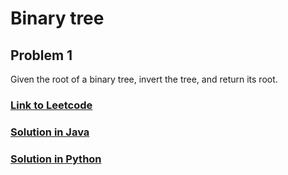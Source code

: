 # Binary tree

## Problem 1

Given the root of a binary tree, invert the tree, and return its root.

### [Link to Leetcode](https://leetcode.com/problems/invert-binary-tree)
### [Solution in Java](Solution.java#L5)
### [Solution in Python](solution.py#L10)

